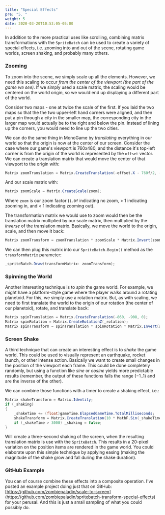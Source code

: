 ```yaml
---
title: "Special Effects"
pre: "5. "
weight: 5
date: 2020-03-20T10:53:05-05:00
---
```


In addition to the more practical uses like scrolling, combining matrix transformations with the `SpriteBatch` can be used to create a variety of special effects, i.e. zooming into and out of the scene, rotating game worlds, screen shaking, and probably many others.

### Zooming

To zoom into the scene, we simply scale up all the elements.  However, we need this scaling to occur _from the center of the viewport (the part of the game we see)_.  If we simply used a scale matrix, the scaling would be centered on the world origin, so we would end up displaying a different part of the world.

Consider two maps - one at twice the scale of the first.  If you laid the two maps so that the the two upper-left hand corners were aligned, and then put a pin through a city in the smaller map, the corresponding city in the larger map would actually be to the right and below the pin.  Instead of lining up the corners, you would need to line up the two cities.

We can do the same thing in MonoGame by _translating_ everything in our world so that the origin is now at the center of our screen.  Consider the case where our game's viewport is 760x480, and the distance it's top-left corner is from the origin of the world is represented by the `offset` vector.  We can create a translation matrix that would move the center of that viewport to the origin with:

```csharp
Matrix zoomTranslation = Matrix.CreateTranslation(-offset.X - 760f/2, -offset.Y - 480f/2, 0);
```

And our scale matrix with:

```csharp
Matrix zoomScale = Matrix.CreateScale(zoom);
```

Where `zoom` is our zoom factor (`1.0f` indicating no zoom, > 1 indicating zooming in, and < 1 indicating zooming out).

The transformation matrix we would use to zoom would then be the translation matrix multiplied by our scale matrix, then multiplied by the _inverse_ of the translation matrix.  Basically, we move the world to the origin, scale, and then move it back:

```csharp
Matrix zoomTransform = zoomTranslation * zoomScale * Matrix.Invert(zoomTranslation);
```

We can then plug this matrix into our `SpriteBatch.Begin()` method as the `transformMatrix` parameter:

```csharp
_spriteBatch.Draw(transformMatrix: zoomTransform);
```

### Spinning the World

Another interesting technique is to _spin_ the game world.  For example, we might have a platform-style game where the player walks around a rotating planetoid.  For this, we simply use a rotation matrix.  But, as with scaling, we need to first translate the world to the origin of our rotation (the center of our planetoid), rotate, and translate back:

```csharp
Matrix spinTranslation = Matrix.CreateTranslation(-860, -908, 0);
Matrix spinRotation = Matrix.CreateRotationZ(_rotation);
Matrix spinTransform = spinTranslation * spinRotation * Matrix.Invert(spinTranslation);
```

### Screen Shake

A third technique that can create an interesting effect is to _shake_ the game world.  This could be used to visually represent an earthquake, rocket launch, or other intense action.  Basically we want to create small changes in the position of the viewport each frame.  This could be done completely randomly, but using a function like $sine$ or $cosine$ yields more predictable results (remember, the output of these functions falls the range $(-1 .. 1)$ and are the inverse of the other).

We can combine those functions with a timer to create a shaking effect, i.e.:

```csharp
Matrix shakeTransform = Matrix.Identity;
if (_shaking)
{
    _shakeTime += (float)gameTime.ElapsedGameTime.TotalMilliseconds;
    shakeTransform = Matrix.CreateTranslation(10 * MathF.Sin(_shakeTime), 10 * MathF.Cos(_shakeTime), 0);
    if (_shakeTime > 3000) _shaking = false;
}
```

Will create a three-second shaking of the screen, when the resulting translation matrix is use with the `SpriteBatch`.  This results in a 20-pixel variation on the position items are rendered in the game world.  You could elaborate upon this simple technique by applying easing (making the magnitude of the shake grow and fall during the shake duration). 

### GitHub Example

You can of course combine these effects into a composite operation.  I've posted an example project doing just that on GitHub: [https://github.com/zombiepaladin/scale-to-screen](https://github.com/zombiepaladin/spritebatch-transform-special-effects) for your perusal.  And this is just a small sampling of what you could possibly do.